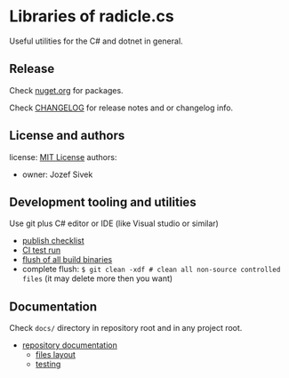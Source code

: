 Libraries of radicle.cs
=======================

Useful utilities for the C# and dotnet in general.


Release
-------

Check [nuget.org](https://www.nuget.org/profiles/jozef.sivek) for packages.

Check [CHANGELOG](CHANGELOG.md) for release notes and or changelog info.


License and authors
-------------------

license: [MIT License](LICENSE)
authors:

- owner: Jozef Sivek


Development tooling and utilities
---------------------------------

Use git plus C# editor or IDE (like Visual studio or similar)

- [publish checklist](checklist.md)
- [CI test run](ci-test)
- [flush of all build binaries](flushall)
- complete flush: `$ git clean -xdf # clean all non-source controlled files`
  (it may delete more then you want)


Documentation
-------------

Check `docs/` directory in repository root and in any project root.

- [repository documentation](docs/README.md)
    - [files layout](docs/layout.md)
    - [testing](docs/testing.md)

